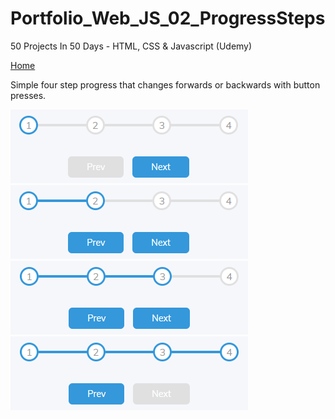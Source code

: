 # Portfolio_Web_JS_02_ProgressSteps
50 Projects In 50 Days - HTML, CSS &amp; Javascript (Udemy)

<!-- [Home](/README.md) or this [Home](/../../) works 
- first links to file in root "/"
- second links to base "Portfolio" folder going down from root "/" through "main" then "blob"
-- note blob for files and tree for directories so need to link to files -->

[Home](/README.md)

Simple four step progress that changes forwards or backwards with button presses.

![Image1](./project/1.png)\
![Image2](./project/2.png)\
![Image3](./project/3.png)\
![Image4](./project/4.png)
